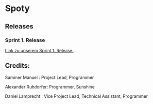 # Spoty

## Releases

### Sprint 1.  Release

[Link zu unserem Sprint 1. Release ](https://github.com/Deadmann1/Spoty/releases).

## Credits:

Sammer Manuel : Project Lead, Programmer

Alexander Ruhdorfer: Programmer, Sunshine

Daniel Lamprecht : Vice Project Lead, Technical Assistant, Programmer

